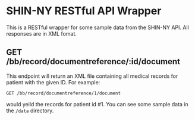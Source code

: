 # SHIN-NY RESTful API Wrapper

This is a RESTful wrapper for some sample data from the SHIN-NY API.  All
responses are in XML fomat.

## GET /bb/record/documentreference/:id/document

This endpoint will return an XML file containing all medical records for patient
with the given ID.  For example:

    GET /bb/record/documentreference/1/document

would yeild the records for patient id #1.  You can see some sample data in the
`/data` directory.
